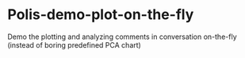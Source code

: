 # Polis-demo-plot-on-the-fly
Demo the plotting and analyzing comments in conversation on-the-fly (instead of boring predefined PCA chart)
